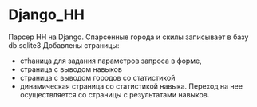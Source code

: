 # Django_HH

Парсер HH на Django.
Спарсенные города и скилы записывает в базу
db.sqlite3
Добавлены страницы:
- стhаница для задания параметров запроса в форме,
- страница с выводом навыков
- страница с выводом городов со статистикой   
- динамическая страница со статистикой навыка. Переход на нее осуществляется со страницы с результатами навыков.
